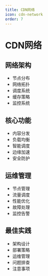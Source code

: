```yaml
---
title: CDN网络
icon: cdn-network
order: 7
---
```


# CDN网络

## 网络架构
- 节点分布
- 网络拓扑
- 调度系统
- 缓存策略
- 监控系统

## 核心功能
- 内容分发
- 负载均衡
- 智能调度
- 边缘加速
- 安全防护

## 运维管理
- 节点管理
- 流量调度
- 性能优化
- 故障处理
- 监控告警

## 最佳实践
- 架构设计
- 部署策略
- 运维管理
- 问题排查
- 注意事项
